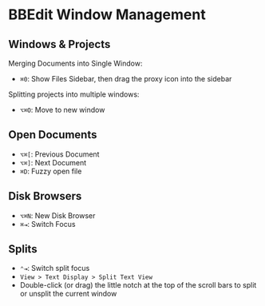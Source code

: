 # BBEdit Window Management

## Windows & Projects

Merging Documents into Single Window:

- `⌘0`: Show Files Sidebar, then drag the proxy icon into the sidebar

Splitting projects into multiple windows:

- `⌥⌘O`: Move to new window

## Open Documents

- `⌥⌘[`: Previous Document
- `⌥⌘]`: Next Document
- `⌘D`: Fuzzy open file

## Disk Browsers

- `⌥⌘N`: New Disk Browser
- `⌘⇥`: Switch Focus

## Splits

- `⌃⇥`: Switch split focus
- `View > Text Display > Split Text View`
- Double-click (or drag) the little notch at the top of the scroll bars to split or unsplit the current window
